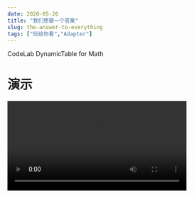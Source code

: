 ```yaml
---
date: 2020-05-26
title: "我们想要一个答案"
slug: the-answer-to-everything
tags: ["玩给你看","Adapter"]
---
```


CodeLab DynamicTable for Math
<!--truncate-->

# 演示
<video width="80%" src="https://adapter.codelab.club/video/42.mp4" controls="controls"></video>

